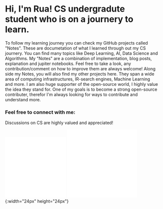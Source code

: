 # Hi, I'm Rua! CS undergradute student who is on a journery to learn.
To follow my learning journey you can check my GitHub projects called "Notes". These are documetation of what I learned through out my CS journery. You can find many topics like Deep Learning, AI, Data Science and Algorithms.
My "Notes" are a combination of implementation, blog posts, explanation and jupiter notebooks. Feel free to take a look, any contribution/comment on how to improve them are always welcome! 
Along side my Notes, you will also find my other projects here. They span a wide area of computing infrastructures, IR-search engines, Machine Learning and more.
I am also huge supporter of the open-source world, I highly value the idea they stand for. 
One of my goals is to become a strong open-source contributer, therefor I'm always looking for ways to contribute and understand more.


### Feel free to connect with me:
Discussions on CS are highly valued and appreciated!  

[![LinkedIn](./img/linkedin-light.svg)](https://linkedin.com/in/ruasnv)
[![GitHub](./img/github-cat.png)](https://ruasnv.github.io){:width="24px" height="24px"}
